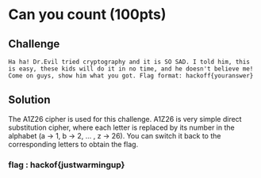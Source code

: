 # Can you count (100pts)

## Challenge
`
Ha ha! Dr.Evil tried cryptography and it is SO SAD. I told him, this is easy, these kids will do it in no time, and he doesn't believe me! Come on guys, show him what you got. Flag format: hackoff{youranswer}
`
## Solution
The A1Z26 cipher is used for this challenge.
A1Z26 is very simple direct substitution cipher, where each letter is replaced by its number in the alphabet (a -> 1, b -> 2, … , z -> 26).
You can switch it back to the corresponding letters to obtain the flag.


### flag : hackof{justwarmingup}
